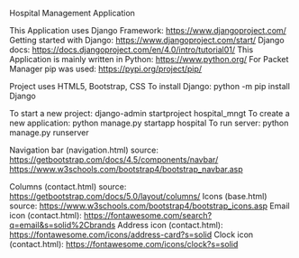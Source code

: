 Hospital Management Application

This Application uses Django Framework: https://www.djangoproject.com/
Getting started with Django: https://www.djangoproject.com/start/
Django docs: https://docs.djangoproject.com/en/4.0/intro/tutorial01/
This Application is mainly written in Python: https://www.python.org/
For Packet Manager pip was used: https://pypi.org/project/pip/

Project uses HTML5, Bootstrap, CSS
To install Django: python -m pip install Django

To start a new project: django-admin startproject hospital_mngt
To create a new application: python manage.py startapp hospital
To run server: python manage.py runserver

Navigation bar (navigation.html) source: https://getbootstrap.com/docs/4.5/components/navbar/
                                         https://www.w3schools.com/bootstrap4/bootstrap_navbar.asp

Columns (contact.html) source: https://getbootstrap.com/docs/5.0/layout/columns/
Icons (base.html) source: https://www.w3schools.com/bootstrap4/bootstrap_icons.asp
Email icon (contact.html): https://fontawesome.com/search?q=email&s=solid%2Cbrands
Address icon (contact.html): https://fontawesome.com/icons/address-card?s=solid
Clock icon (contact.html): https://fontawesome.com/icons/clock?s=solid

